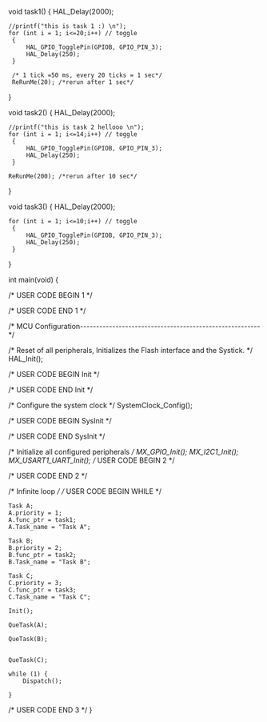 void task1() {
		HAL_Delay(2000);

	//printf("this is task 1 :) \n");
	for (int i = 1; i<=20;i++) // toggle
	 {
		 HAL_GPIO_TogglePin(GPIOB, GPIO_PIN_3);
		 HAL_Delay(250);
	 }
	
	 /* 1 tick =50 ms, every 20 ticks = 1 sec*/
	 ReRunMe(20); /*rerun after 1 sec*/ 
}

void task2() {
	HAL_Delay(2000);

	//printf("this is task 2 hellooo \n");
	for (int i = 1; i<=14;i++) // toggle
	 {
		 HAL_GPIO_TogglePin(GPIOB, GPIO_PIN_3);
		 HAL_Delay(250);
	 }
	 
	ReRunMe(200); /*rerun after 10 sec*/ 

}

void task3() {
	HAL_Delay(2000);
	
	for (int i = 1; i<=10;i++) // toggle
	 {
		 HAL_GPIO_TogglePin(GPIOB, GPIO_PIN_3);
		 HAL_Delay(250);
	 }
}

int main(void)
{
	
  /* USER CODE BEGIN 1 */

  /* USER CODE END 1 */

  /* MCU Configuration--------------------------------------------------------*/

  /* Reset of all peripherals, Initializes the Flash interface and the Systick. */
  HAL_Init();

  /* USER CODE BEGIN Init */

  /* USER CODE END Init */

  /* Configure the system clock */
  SystemClock_Config();

  /* USER CODE BEGIN SysInit */

  /* USER CODE END SysInit */

  /* Initialize all configured peripherals */
  MX_GPIO_Init();
  MX_I2C1_Init();
  MX_USART1_UART_Init();
  /* USER CODE BEGIN 2 */

  /* USER CODE END 2 */

  /* Infinite loop */
  /* USER CODE BEGIN WHILE */



	Task A;
	A.priority = 1;
	A.func_ptr = task1;
	A.Task_name = "Task A";

	Task B;
	B.priority = 2;
	B.func_ptr = task2;
	B.Task_name = "Task B";

	Task C;
	C.priority = 3;
	C.func_ptr = task3;
	C.Task_name = "Task C";

	Init();

	QueTask(A);

	QueTask(B);


	QueTask(C);

	while (1) {
		Dispatch();

	}
	
  /* USER CODE END 3 */
}